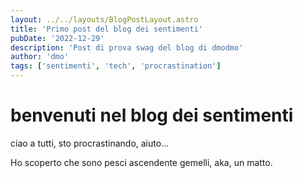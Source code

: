 ```yaml
---
layout: ../../layouts/BlogPostLayout.astro
title: 'Primo post del blog dei sentimenti'
pubDate: '2022-12-29'
description: 'Post di prova swag del blog di dmodmo'
author: 'dmo'
tags: ['sentimenti', 'tech', 'procrastination']
---
```



# benvenuti nel blog dei sentimenti

ciao a tutti, sto procrastinando, aiuto...


Ho scoperto che sono pesci ascendente gemelli, aka, un matto.
